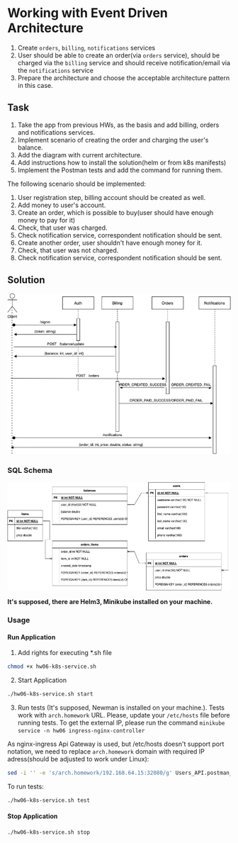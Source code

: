 # Working with Event Driven Architecture

1. Create `orders`, `billing`, `notifications` services
2. User should be able to create an order(via `orders` service), should be charged via the `billing` service and should receive notification/email via the `notifications` service
3. Prepare the architecture and choose the acceptable architecture pattern in this case.

## Task

1) Take the app from previous HWs, as the basis and add billing, orders and notifications services.
2) Implement scenario of creating the order and charging the user's balance.
3) Add the diagram with current architecture.
4) Add instructions how to install the solution(helm or from k8s manifests)
5) Implement the Postman tests and add the command for running them.

The following scenario should be implemented:
1) User registration step, billing account should be created as well.
2) Add money to user's account.
3) Create an order, which is possible to buy(user should have enough money to pay for it)
4) Check, that user was charged.
5) Check notification service, correspondent notification should be sent.
6) Create another order, user shouldn't have enough money for it.
7) Check, that user was not charged.
8) Check notification service, correspondent notification should be sent.

## Solution

![Diagram](sequence_diagram.png?raw=true "Diagram")

### SQL Schema
![SQL Schema](sql_diagram.png?raw=true "SQL Schema")

**It's supposed, there are Helm3, Minikube installed on your machine.**

### Usage
#### Run Application
1. Add rights for executing *.sh file
```bash
chmod +x hw06-k8s-service.sh
```
2. Start Application
```bash
./hw06-k8s-service.sh start
```
3. Run tests (It's supposed, Newman is installed on your machine.). Tests work with `arch.homework` URL.
Please, update your `/etc/hosts` file before running tests. To get the external IP, please run the command `minikube service -n hw06 ingress-nginx-controller`

As nginx-ingress Api Gateway is used, but /etc/hosts doesn't support port notation, we need to replace
`arch.homework` domain with required IP adress(should be adjusted to work under Linux):

```bash
sed -i '' -e 's/arch.homework/192.168.64.15:32080/g' Users_API.postman_collection.json
```

To run tests:

```bash
./hw06-k8s-service.sh test
```

#### Stop Application
```bash
./hw06-k8s-service.sh stop
```
